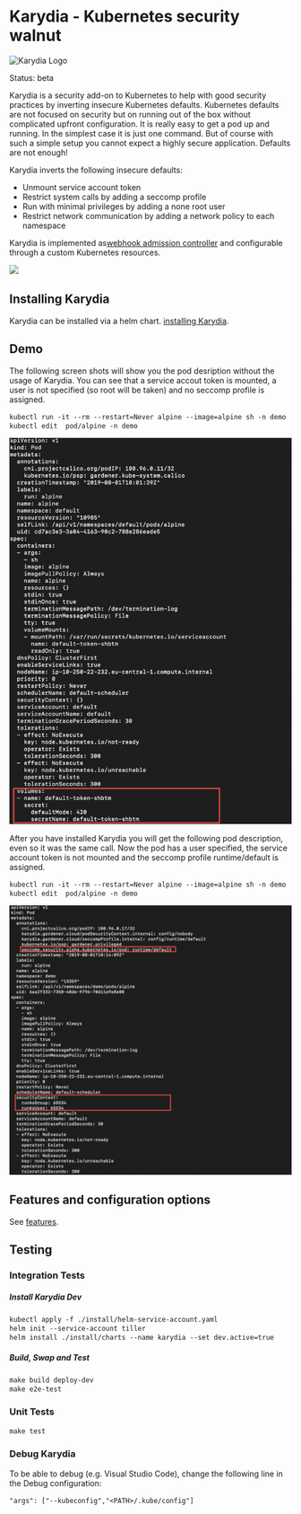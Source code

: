 # Karydia - Kubernetes security walnut

![Karydia Logo](logo/Karydia@0.5x.png)

Status: beta

Karydia is a security add-on to Kubernetes to help with good security practices by inverting insecure Kubernetes defaults. Kubernetes defaults are not focused on security but on running out of the box without complicated upfront configuration. It is really easy to get a pod up and running. In the simplest case it is just one command. But of course with such a simple setup you cannot expect a highly secure application. Defaults are not enough! 

Karydia inverts the following insecure defaults:
* Unmount service account token
* Restrict system calls by adding a seccomp profile
* Run with minimal privileges by adding a none root user
* Restrict network communication by adding a network policy to each namespace 

Karydia is implemented as[webhook admission
controller](https://kubernetes.io/docs/reference/access-authn-authz/extensible-admission-controllers/)
and configurable through a custom Kubernetes resources.

![](docs/images/karydia-architecture.png)




## Installing Karydia
Karydia can be installed via a helm chart. [installing Karydia](install/README.md).

## Demo
The following screen shots will show you the pod desription without the usage of Karydia. You can see that a service accout token is mounted, a user is not specified (so root will be taken) and no seccomp profile is assigned. 
```
kubectl run -it --rm --restart=Never alpine --image=alpine sh -n demo
kubectl edit  pod/alpine -n demo
```
![](docs/images/pod-without-karydia.png)

After you have installed Karydia you will get the following pod description, even so it was the same call. Now the pod has a user specified, the service account token is not mounted and the seccomp profile runtime/default is assigned.

```
kubectl run -it --rm --restart=Never alpine --image=alpine sh -n demo
kubectl edit  pod/alpine -n demo
```
![](docs/images/pod-with-karydia.png)

## Features and configuration options

See [features](docs/features.md).

## Testing

### Integration Tests

##### Install Karydia Dev
```
kubectl apply -f ./install/helm-service-account.yaml
helm init --service-account tiller
helm install ./install/charts --name karydia --set dev.active=true
```

##### Build, Swap and Test

```
make build deploy-dev
make e2e-test
```

### Unit Tests

```
make test
```

### Debug Karydia

To be able to debug (e.g. Visual Studio Code), change the following line in the Debug configuration:

```
"args": ["--kubeconfig","<PATH>/.kube/config"]
```

